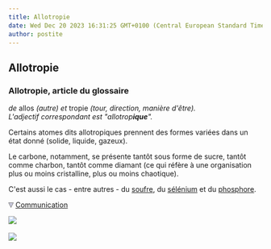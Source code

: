 ```yaml
---
title: Allotropie
date: Wed Dec 20 2023 16:31:25 GMT+0100 (Central European Standard Time)
author: postite
---
```


## Allotropie
### Allotropie, article du glossaire
 _de_ allos _(autre) et_ tropie _(tour, direction, manière d'être).  
L'adjectif correspondant est "allotrop**ique**"._

Certains atomes dits allotropiques prennent des formes variées dans un état donné (solide, liquide, gazeux).

Le carbone, notamment, se présente tantôt sous forme de sucre, tantôt comme charbon, tantôt comme diamant (ce qui réfère à une organisation plus ou moins cristalline, plus ou moins chaotique).

C'est aussi le cas - entre autres - du [soufre](soufre.html), du [sélénium](selenium.html) et du [phosphore](phosphore.html).



![](images/flechebas.gif) [Communication](http://www.artrealite.com/annonceurs.htm) 

[![](https://cbonvin.fr/sites/regie.artrealite.com/visuels/campagne1.png)](index-2.html#20131014)

![](https://cbonvin.fr/sites/regie.artrealite.com/visuels/campagne2.png)